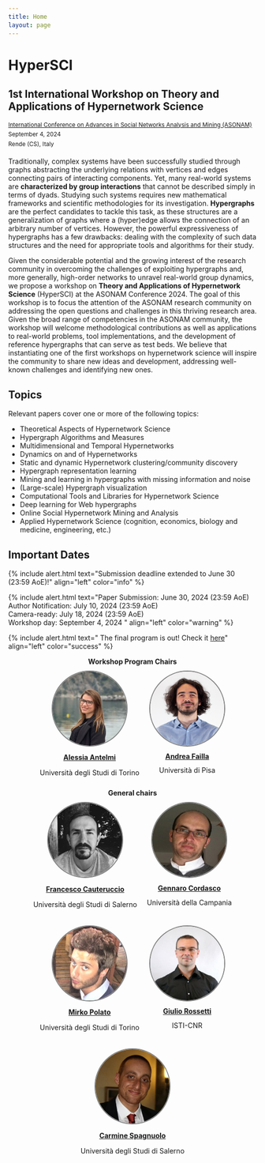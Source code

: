 ```yaml
---
title: Home
layout: page
---
```


# HyperSCI
## 1st International Workshop on Theory and Applications of Hypernetwork Science
<sup>[International Conference on Advances in Social Networks Analysis and Mining (ASONAM)](https://asonam.cpsc.ucalgary.ca/2024/)</sup><br>
<sup>September 4, 2024</sup><br>
<sup>Rende (CS), Italy</sup>


Traditionally, complex systems have been successfully studied through graphs abstracting the underlying relations with vertices and edges connecting pairs of interacting components. Yet, many real-world systems are **characterized by group interactions** that cannot be described simply in terms of dyads. Studying such systems requires new mathematical frameworks and scientific methodologies for its investigation. **Hypergraphs** are the perfect candidates to tackle this task, as these structures are a generalization of graphs where a (hyper)edge allows the connection of an arbitrary number of vertices. However, the powerful expressiveness of hypergraphs has a few drawbacks: dealing with the complexity of such data structures and the need for appropriate tools and algorithms for their study.

Given the considerable potential and the growing interest of the research community in overcoming the challenges of exploiting hypergraphs and, more generally, high-order networks to unravel real-world group dynamics, we propose a workshop on **Theory and Applications of Hypernetwork Science** (HyperSCI) at the ASONAM Conference 2024. The goal of this workshop is to focus the attention of the ASONAM research community on addressing the open questions and challenges in this thriving research area. Given the broad range of competencies in the ASONAM community, the workshop will welcome methodological contributions as well as applications to real-world problems, tool implementations, and the development of reference hypergraphs that can serve as test beds.  We believe that instantiating one of the first workshops on hypernetwork science will inspire the community to share new ideas and development, addressing well-known challenges and identifying new ones.

## Topics 
Relevant papers cover one or more of the following topics:
- Theoretical Aspects of Hypernetwork Science
- Hypergraph Algorithms and Measures 
- Multidimensional and Temporal Hypernetworks
- Dynamics on and of Hypernetworks
- Static and dynamic Hypernetwork clustering/community discovery
- Hypergraph representation learning
- Mining and learning in hypergraphs with missing information and noise
- (Large-scale) Hypergraph visualization
- Computational Tools and Libraries for Hypernetwork Science
- Deep learning for Web hypergraphs
- Online Social Hypernetwork Mining and Analysis
- Applied Hypernetwork Science (cognition, economics, biology and medicine, engineering, etc.)

## Important Dates
{% include alert.html text="Submission deadline extended to June 30 (23:59 AoE)!" align="left" color="info" %}

{% include alert.html text="Paper Submission: June 30, 2024 (23:59 AoE)<br>
Author Notification: July 10, 2024 (23:59 AoE)<br>
Camera-ready: July 18, 2024 (23:59 AoE)<br>
Workshop day: September 4, 2024 " align="left" color="warning" %}

{% include alert.html text="
The final program is out! Check it [here](/content/1-schedule.html)" align="left" color="success" %}


<div style="width: 100%; text-align: center; display: flex; justify-content: center; flex-wrap: wrap;"> 
<div style="width: 100%; text-align: center"> 
<b>Workshop Program Chairs</b>
</div>  
<div style="float: left; margin: 10px">
<a href="https://alessant.github.io/">
  <img src="images/antelmi.jpeg" style="border: 2px solid gray; width: 150px; height: 150px; background-size: cover; border-radius: 50%;">
  </a>
  <span style="display: block; padding: 5%; text-align: center;"><a href="https://alessant.github.io/"><b>Alessia Antelmi</b></a></span>
  <span style="display: block; margin-top: -10px; text-align: center;"><p>Università degli Studi di Torino</p></span>
</div>
<div style="float: left; margin: 10px">
<a href="https://linktr.ee/andreafailla">
  <img src="images/failla.png" style="border: 2px solid gray; width: 150px; height: 150px; background-size: cover; border-radius: 50%;">
  </a>
  <span style="display: block; padding: 5%; text-align: center;"><a href="https://linktr.ee/andreafailla"><b>Andrea Failla</b></a></span>
  <span style="display: block; margin-top: -10px; text-align: center;"><p>Università di Pisa</p></span>
</div>
<div style="clear: both;"></div>

<div style="width: 100%; text-align: center"> 
<b>General chairs</b>
</div> 
<div style="float: left; margin: 10px">
<a href="https://www.francescocauteruccio.info/">
  <img src="images/cauteruccio.jpeg" style="border: 2px solid gray; width: 150px; height: 150px; background-size: cover; border-radius: 50%;">
  </a>
  <span style="display: block; padding: 5%; text-align: center;"><a href="https://www.francescocauteruccio.info/"><b>Francesco Cauteruccio</b></a></span>
  <span style="display: block; margin-top: -10px; text-align: center;"><p>Università degli Studi di Salerno</p></span>
</div>
<div style="float: left; margin: 10px">
<a href="https://sites.google.com/site/cordasco/">
  <img src="images/cordasco.jpeg" style="border: 2px solid gray; width: 150px; height: 150px; background-size: cover; border-radius: 50%;">
  </a>
  <span style="display: block; padding: 5%; text-align: center;"><a href="https://sites.google.com/site/cordasco/"><b>Gennaro Cordasco</b></a></span>
  <span style="display: block; margin-top: -10px; text-align: center;"><p>Università della Campania</p></span>
</div>
<div style="clear: both;"></div> 
<div style="float: left; margin: 10px">
<a href="https://makgyver.github.io/">
  <img src="images/polato.jpeg" style="border: 2px solid gray; width: 150px; height: 150px; background-size: cover; border-radius: 50%;">
  </a>
  <span style="display: block; padding: 5%; text-align: center;"><a href="https://makgyver.github.io/"><b>Mirko Polato</b></a></span>
  <span style="display: block; margin-top: -10px; text-align: center;"><p>Università degli Studi di Torino</p></span>
</div>
<div style="float: left; margin: 10px">
<a href="https://giuliorossetti.github.io/">
  <img src="images/rossetti.jpeg" style="border: 2px solid gray; width: 150px; height: 150px; background-size: cover; border-radius: 50%;">
  </a>
  <span style="display: block; padding: 5%; text-align: center;"><a href="https://giuliorossetti.github.io/"><b>Giulio Rossetti</b></a></span>
  <span style="display: block; margin-top: -10px; text-align: center;"><p>ISTI-CNR</p></span>
</div>
<div style="clear: both;"></div>
<div style="float: left; margin: 10px">
<a href="https://spagnuolocarmine.github.io/">
  <img src="images/spagnuolo.jpeg" style="border: 2px solid gray; width: 150px; height: 150px; background-size: cover; border-radius: 50%;">
  </a>
  <span style="display: block; padding: 5%; text-align: center;"><a href="https://spagnuolocarmine.github.io/"><b>Carmine Spagnuolo</b></a></span>
  <span style="display: block; margin-top: -10px; text-align: center;"><p>Università degli Studi di Salerno</p></span>
</div>
<div style="clear: both;"></div> 
</div>
